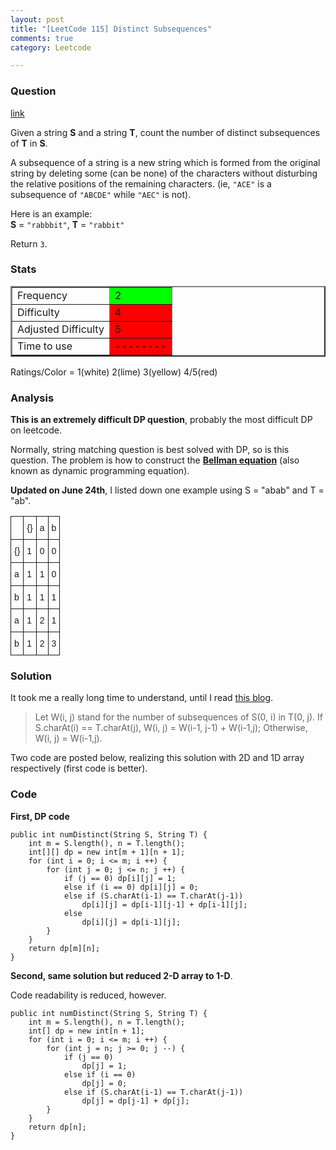 ```yaml
---
layout: post
title: "[LeetCode 115] Distinct Subsequences"
comments: true
category: Leetcode

---
```



### Question 
[link](https://oj.leetcode.com/problems/distinct-subsequences/)

<div class="question-content">
            <p></p><p>
Given a string <b>S</b> and a string <b>T</b>, count the number of distinct subsequences of <b>T</b> in <b>S</b>.
</p>

<p>
A subsequence of a string is a new string which is formed from the original string by deleting some (can be none) of the characters without disturbing the relative positions of the remaining characters. (ie, <code>"ACE"</code> is a subsequence of <code>"ABCDE"</code> while <code>"AEC"</code> is not).
</p>

<p>
Here is an example:<br>
<b>S</b> = <code>"rabbbit"</code>, <b>T</b> = <code>"rabbit"</code>
</p>
<p>
Return <code>3</code>.
</p><p></p>
          </div>

### Stats
<table border="2">
	<tr>
		<td>Frequency</td>
		<td bgcolor="lime">2</td>
	</tr>
	<tr>
		<td>Difficulty</td>
		<td bgcolor="red">4</td>
	</tr>
	<tr>
		<td>Adjusted Difficulty</td>
		<td bgcolor="red">5</td>
	</tr>
	<tr>
		<td>Time to use</td>
		<td bgcolor="red">--------</td>
	</tr>
</table>

Ratings/Color = 1(white) 2(lime) 3(yellow) 4/5(red)

### Analysis

__This is an extremely difficult DP question__, probably the most difficult DP on leetcode. 

Normally, string matching question is best solved with DP, so is this question. The problem is how to construct the __[Bellman equation](http://en.wikipedia.org/wiki/Bellman_equation)__ (also known as dynamic programming equation). 

__Updated on June 24th__, I listed down one example using S = "abab" and T = "ab". 

<style type="text/css">
.tg  {border-collapse:collapse;border-spacing:0;}
.tg td{font-family:Arial, sans-serif;font-size:14px;padding:10px 5px;border-style:solid;border-width:1px;overflow:hidden;word-break:normal;}
.tg th{font-family:Arial, sans-serif;font-size:14px;font-weight:normal;padding:10px 5px;border-style:solid;border-width:1px;overflow:hidden;word-break:normal;}
.tg .tg-s6z2{text-align:center}
</style>
<table class="tg">
  <tr>
    <th class="tg-s6z2"></th>
    <th class="tg-031e">{}</th>
    <th class="tg-031e">a</th>
    <th class="tg-031e">b</th>
  </tr>
  <tr>
    <td class="tg-031e">{}</td>
    <td class="tg-031e">1</td>
    <td class="tg-031e">0</td>
    <td class="tg-031e">0</td>
  </tr>
  <tr>
    <td class="tg-031e">a</td>
    <td class="tg-031e">1</td>
    <td class="tg-031e">1</td>
    <td class="tg-031e">0</td>
  </tr>
  <tr>
    <td class="tg-031e">b</td>
    <td class="tg-031e">1</td>
    <td class="tg-031e">1</td>
    <td class="tg-031e">1</td>
  </tr>
  <tr>
    <td class="tg-031e">a</td>
    <td class="tg-031e">1</td>
    <td class="tg-031e">2</td>
    <td class="tg-031e">1</td>
  </tr>
  <tr>
    <td class="tg-031e">b</td>
    <td class="tg-031e">1</td>
    <td class="tg-031e">2</td>
    <td class="tg-031e">3</td>
  </tr>
</table>

### Solution

It took me a really long time to understand, until I read [this blog](http://www.programcreek.com/2013/01/leetcode-distinct-subsequences-total-java/). 

> Let W(i, j) stand for the number of subsequences of S(0, i) in T(0, j). If S.charAt(i) == T.charAt(j), W(i, j) = W(i-1, j-1) + W(i-1,j); Otherwise, W(i, j) = W(i-1,j).

Two code are posted below, realizing this solution with 2D and 1D array respectively (first code is better). 

### Code

__First, DP code__

    public int numDistinct(String S, String T) {
		int m = S.length(), n = T.length();
        int[][] dp = new int[m + 1][n + 1];
		for (int i = 0; i <= m; i ++) {
			for (int j = 0; j <= n; j ++) {
				if (j == 0) dp[i][j] = 1;
				else if (i == 0) dp[i][j] = 0;
				else if (S.charAt(i-1) == T.charAt(j-1)) 
					dp[i][j] = dp[i-1][j-1] + dp[i-1][j];
				else
					dp[i][j] = dp[i-1][j];
			}
		}
		return dp[m][n];
    }

__Second, same solution but reduced 2-D array to 1-D__.

Code readability is reduced, however.

    public int numDistinct(String S, String T) {
		int m = S.length(), n = T.length();
        int[] dp = new int[n + 1];
		for (int i = 0; i <= m; i ++) {
			for (int j = n; j >= 0; j --) {
				if (j == 0) 
					dp[j] = 1;
				else if (i == 0) 
					dp[j] = 0;
				else if (S.charAt(i-1) == T.charAt(j-1)) 
					dp[j] = dp[j-1] + dp[j];
			}
		}
		return dp[n];
    }
